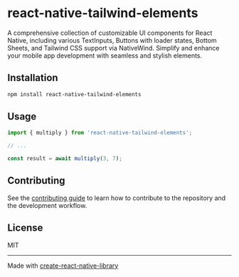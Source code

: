 # react-native-tailwind-elements

A comprehensive collection of customizable UI components for React Native, including various TextInputs, Buttons with loader states, Bottom Sheets, and Tailwind CSS support via NativeWind. Simplify and enhance your mobile app development with seamless and stylish elements.

## Installation

```sh
npm install react-native-tailwind-elements
```

## Usage

```js
import { multiply } from 'react-native-tailwind-elements';

// ...

const result = await multiply(3, 7);
```

## Contributing

See the [contributing guide](CONTRIBUTING.md) to learn how to contribute to the repository and the development workflow.

## License

MIT

---

Made with [create-react-native-library](https://github.com/callstack/react-native-builder-bob)
